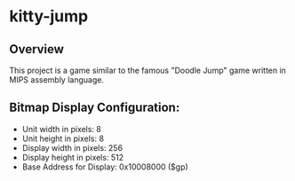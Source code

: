 # kitty-jump
## Overview
This project is a game similar to the famous "Doodle Jump" game written in MIPS assembly language.
## Bitmap Display Configuration:
- Unit width in pixels:       8				     
- Unit height in pixels:      8
- Display width in pixels:    256
- Display height in pixels: 	512
- Base Address for Display: 	0x10008000 ($gp)
